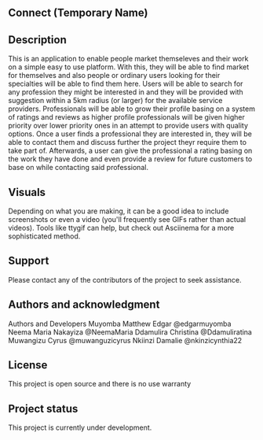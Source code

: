 ## Connect (Temporary Name)

## Description
This is an application to enable people market themseleves and their work on a simple easy to use platform. With this, they will be able to find market for themselves and also people or ordinary users looking for their specialties will be able to find them here. Users will be able to search for any profession they might be interested in and they will be provided with suggestion within a 5km radius (or larger) for the available service providers. Professionals will be able to grow their profile basing on a system of ratings and reviews as higher profile professionals will be given higher priority over lower priority ones in an attempt to provide users with quality options.
Once a user finds a professional they are interested in, they will be able to contact them and discuss further the project theyr require them to take part of. Afterwards, a user can give the professional a rating basing on the work they have done and even provide a review for future customers to base on while contacting said professional.

## Visuals
Depending on what you are making, it can be a good idea to include screenshots or even a video (you'll frequently see GIFs rather than actual videos). Tools like ttygif can help, but check out Asciinema for a more sophisticated method.

## Support
Please contact any of the contributors of the project to seek assistance.

## Authors and acknowledgment
Authors and Developers
Muyomba Matthew Edgar @edgarmuyomba
Neema Maria Nakayiza @NeemaMaria
Ddamulira Christina @Ddamuliratina
Muwangizu Cyrus @muwanguzicyrus
Nkiinzi Damalie @nkinzicynthia22

## License
This project is open source and there is no use warranty

## Project status
This project is currently under development.
